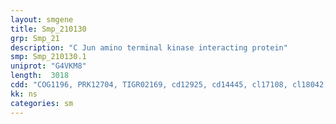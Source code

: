 ```yaml
---
layout: smgene
title: Smp_210130
grp: Smp_21
description: "C Jun amino terminal kinase interacting protein"
smp: Smp_210130.1
uniprot: "G4VKM8"
length:  3018
cdd: "COG1196, PRK12704, TIGR02169, cd12925, cd14445, cl17108, cl18042, pfam09744, pfam13863"
kk: ns
categories: sm
---
```

